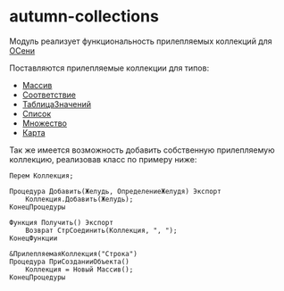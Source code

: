 # autumn-collections

Модуль реализует функциональность прилепляемых коллекций для [ОСени](https://github.com/autumn-library/autumn)

Поставляются прилепляемые коллекции для типов:
  * [Массив](https://oscript.io/syntax/page/Массив)
  * [Соответствие](https://oscript.io/syntax/page/Соответствие)
  * [ТаблицаЗначений](https://oscript.io/syntax/page/ТаблицаЗначений)
  * [Список](https://github.com/sfaqer/collectionos#список)
  * [Множество](https://github.com/sfaqer/collectionos)
  * [Карта](https://github.com/sfaqer/collectionos#карта)

Так же имеется возможность добавить собственную прилепляемую коллекцию, реализовав класс по примеру ниже:

```bsl
Перем Коллекция;

Процедура Добавить(Желудь, ОпределениеЖелудя) Экспорт
	Коллекция.Добавить(Желудь);
КонецПроцедуры

Функция Получить() Экспорт
	Возврат СтрСоединить(Коллекция, ", ");
КонецФункции

&ПрилепляемаяКоллекция("Строка")
Процедура ПриСозданииОбъекта()
	Коллекция = Новый Массив();
КонецПроцедуры
```
